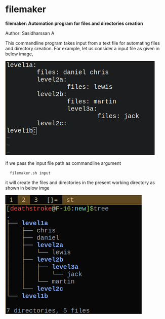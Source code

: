 # filemaker

**filemaker: Automation program for files and directories creation**

Author: Sasidharssan A

This commandline program takes input from a text file for automating files and directory creation. 
For example, let us consider a input file as given in below image,


![input file](./input_img.png)

if we pass the input file path as commandline argument

```
  filemaker.sh input
```


it will create the files and directories in the present working directory as
shown in below imge


![output](./output.png)
